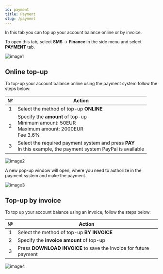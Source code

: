 ```yaml
---
id: payment
title: Payment
slug: /payment
---
```


In this tab you can top up your account balance online or by invoice.

To open this tab, select **SMS** → **Finance** in the side menu and select **PAYMENT** tab.

![image1](/img/en/sms_finances_payment/image1.png)

## Online top-up

To top-up your account balance online using the payment system follow the steps below:

|  №  | Action |
| :-: | ------ |
| 1 | Select the method of top-up **ONLINE** |
| 2 | Specify the **amount** of top-up <br/> Minimum amount: 50EUR <br/> Maximum amount: 2000EUR <br/> Fee 3.6% |
| 3 | Select the required payment system and press **PAY** <br/> In this example, the payment system PayPal is available |

![image2](/img/en/sms_finances_payment/image2.png)

A new pop-up window will open, where you need to authorize in the payment system and make the payment.

![image3](/img/en/sms_finances_payment/image3.png)

## Top-up by invoice

To top up your account balance using an invoice, follow the steps below:

|  №  | Action |
| :-: | ------ |
| 1 | Select the method of top-up **BY INVOICE** |
| 2 | Specify the **invoice amount** of top-up |
| 3 | Press **DOWNLOAD INVOICE** to save the invoice for future payment |

![image4](/img/en/sms_finances_payment/image4.png)
